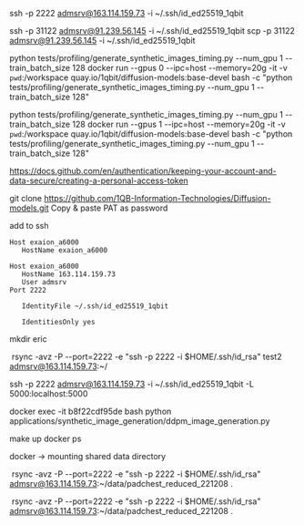 ssh -p 2222 admsrv@163.114.159.73 -i ~/.ssh/id_ed25519_1qbit


ssh -p 31122 admsrv@91.239.56.145 -i ~/.ssh/id_ed25519_1qbit
scp -p 31122 admsrv@91.239.56.145 -i ~/.ssh/id_ed25519_1qbit 


python tests/profiling/generate_synthetic_images_timing.py --num_gpu 1 --train_batch_size 128
docker run --gpus 0 --ipc=host --memory=20g -it -v `pwd`:/workspace quay.io/1qbit/diffusion-models:base-devel bash -c "python tests/profiling/generate_synthetic_images_timing.py --num_gpu 1 --train_batch_size 128"

python tests/profiling/generate_synthetic_images_timing.py --num_gpu 1 --train_batch_size 128
docker run --gpus 1 --ipc=host --memory=20g -it -v `pwd`:/workspace quay.io/1qbit/diffusion-models:base-devel bash -c "python tests/profiling/generate_synthetic_images_timing.py --num_gpu 1 --train_batch_size 128"


https://docs.github.com/en/authentication/keeping-your-account-and-data-secure/creating-a-personal-access-token

git clone https://github.com/1QB-Information-Technologies/Diffusion-models.git
Copy & paste PAT as password

add to ssh

```
Host exaion_a6000
   HostName exaion_a6000

Host exaion_a6000
   HostName 163.114.159.73
   User admsrv
Port 2222

   IdentityFile ~/.ssh/id_ed25519_1qbit

   IdentitiesOnly yes
```

mkdir eric

 rsync -avz -P --port=2222 -e "ssh -p 2222 -i $HOME/.ssh/id_rsa" test2 admsrv@163.114.159.73:~/


ssh -p 2222 admsrv@163.114.159.73 -i ~/.ssh/id_ed25519_1qbit -L 5000:localhost:5000

docker exec -it b8f22cdf95de bash
python applications/synthetic_image_generation/ddpm_image_generation.py 

make up
docker ps

docker -> mounting shared data directory

 rsync -avz -P --port=2222 -e "ssh -p 2222 -i $HOME/.ssh/id_rsa" admsrv@163.114.159.73:~/data/padchest_reduced_221208 .


 rsync -avz -P --port=2222 -e "ssh -p 2222 -i $HOME/.ssh/id_rsa" admsrv@163.114.159.73:~/data/padchest_reduced_221208 .